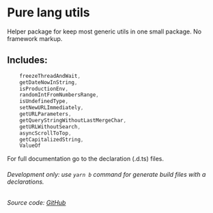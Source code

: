 # Pure lang utils

Helper package for keep most generic utils in one small package.
No framework markup.


## Includes:
```ts
    freezeThreadAndWait,
    getDateNowInString,
    isProductionEnv,
    randomIntFromNumbersRange,
    isUndefinedType,
    setNewURLImmediately,
    getURLParameters,
    getQueryStringWithoutLastMergeChar,
    getURLWithoutSearch,
    asyncScrollToTop,
    getCapitalizedString,
    ValueOf
```

For full documentation go to the declaration (.d.ts) files.

###### Development only: use `yarn b` command for generate build files with a declarations.

###### Source code: [GitHub](https://github.com/MichalSalek/npm_packages/tree/master/utils)
